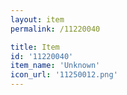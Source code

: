 ```yaml
---
layout: item
permalink: /11220040

title: Item
id: '11220040'
item_name: 'Unknown'
icon_url: '11250012.png'
---
```

